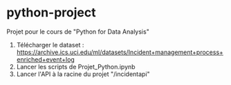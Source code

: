 # python-project
Projet pour le cours de "Python for Data Analysis"


1. Télécharger le dataset : https://archive.ics.uci.edu/ml/datasets/Incident+management+process+enriched+event+log
2. Lancer les scripts de Projet_Python.ipynb
3. Lancer l'API à la racine du projet "/incidentapi"
